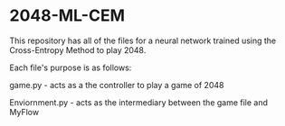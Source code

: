 # 2048-ML-CEM

This repository has all of the files for a neural network trained using the Cross-Entropy Method to play 2048.

Each file's purpose is as follows:

game.py - acts as a the controller to play a game of 2048

Enviornment.py - acts as the intermediary between the game file and MyFlow
